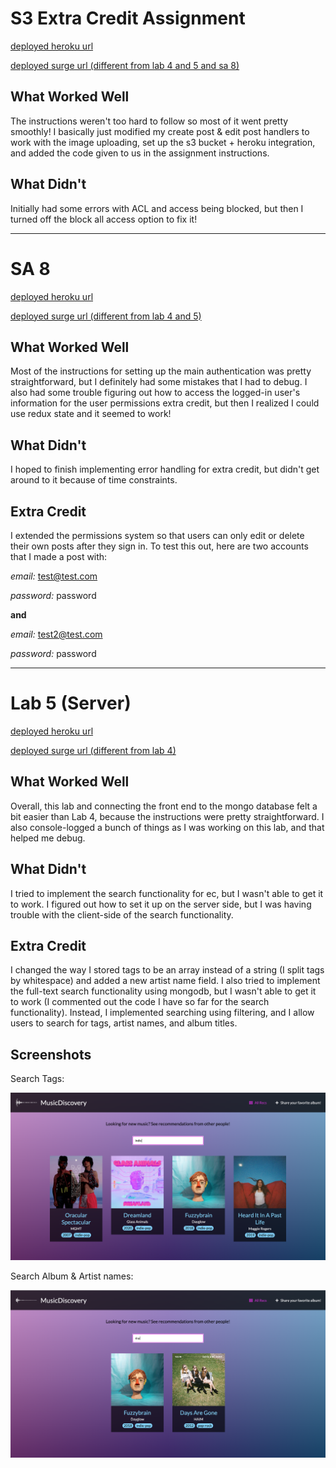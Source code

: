 # S3 Extra Credit Assignment 
[deployed heroku url](https://sathvi-lab5-platform.herokuapp.com/)

[deployed surge url (different from lab 4 and 5 and sa 8)](http://sathvi-cs52-s3-ec.surge.sh/)

## What Worked Well
The instructions weren't too hard to follow so most of it went pretty smoothly! I basically just modified my create post & edit post handlers to work with the image uploading, set up the s3 bucket + heroku integration, and added the code given to us in the assignment instructions.

## What Didn't
Initially had some errors with ACL and access being blocked, but then I turned off the block all access option to fix it!

--------------------

# SA 8 
[deployed heroku url](https://sathvi-lab5-platform.herokuapp.com/)

[deployed surge url (different from lab 4 and 5)](http://sathvi-cs52-sa8.surge.sh/)

## What Worked Well
Most of the instructions for setting up the main authentication was pretty straightforward, but I definitely had some mistakes that I had to debug. I also had some trouble figuring out how to access the logged-in user's information for the user permissions extra credit, but then I realized I could use redux state and it seemed to work!

## What Didn't
I hoped to finish implementing error handling for extra credit, but didn't get around to it because of time constraints.

## Extra Credit
I extended the permissions system so that users can only edit or delete their own posts after they sign in. To test this out, here are two accounts that I made a post with:

*email:* test@test.com

*password:* password

**and**

*email:* test2@test.com

*password:* password

--------------------

# Lab 5 (Server)

[deployed heroku url](https://sathvi-lab5-platform.herokuapp.com/)

[deployed surge url (different from lab 4)](http://sathvi-cs52-lab5.surge.sh/)

## What Worked Well
Overall, this lab and connecting the front end to the mongo database felt a bit easier than Lab 4, because the instructions were pretty straightforward. I also console-logged a bunch of things as I was working on this lab, and that helped me debug.

## What Didn't
I tried to implement the search functionality for ec, but I wasn't able to get it to work. I figured out how to set it up on the server side, but I was having trouble with the client-side of the search functionality.

## Extra Credit
I changed the way I stored tags to be an array instead of a string (I split tags by whitespace) and added a new artist name field. I also tried to implement the full-text search functionality using mongodb, but I wasn't able to get it to work (I commented out the code I have so far for the search functionality). Instead, I implemented searching using filtering, and I allow users to search for tags, artist names, and album titles. 

## Screenshots
Search Tags:

![search tags](https://github.com/dartmouth-cs52-20X/platform-api-sathvi-k/blob/master/search1.png)

Search Album & Artist names:

![search album & artist](https://github.com/dartmouth-cs52-20X/platform-api-sathvi-k/blob/master/search2.png)
